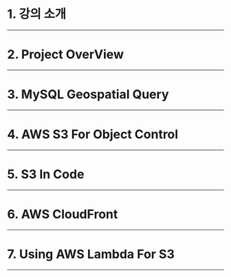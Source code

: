 # 1. 강의 소개

****
# 2. Project OverView

****
# 3. MySQL Geospatial Query

****
# 4. AWS S3 For Object Control

****
# 5. S3 In Code

****
# 6. AWS CloudFront

****
# 7. Using AWS Lambda For S3

****